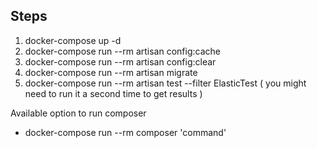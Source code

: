 ## Steps

1) docker-compose up -d
2) docker-compose run --rm artisan config:cache  
3) docker-compose run --rm artisan config:clear
4) docker-compose run --rm artisan migrate
5) docker-compose run --rm artisan test --filter ElasticTest ( you might need to run it a second time to get results )


Available option to run composer 

- docker-compose run --rm composer 'command'
